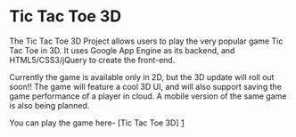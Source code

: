 Tic Tac Toe 3D
==================

The Tic Tac Toe 3D Project allows users to play the very popular game Tic Tac Toe in 3D.
It uses Google App Engine as its backend, and HTML5/CSS3/jQuery to create the front-end.

Currently the game is available only in 2D, but the 3D update will roll out soon!!
The game will feature a cool 3D UI, and will also support saving the game performance of a player in cloud.
A mobile version of the same game is also being planned.

You can play the game here- [Tic Tac Toe 3D] [1]





[1]: https://tic-tac-toe-p.appspot.com/
